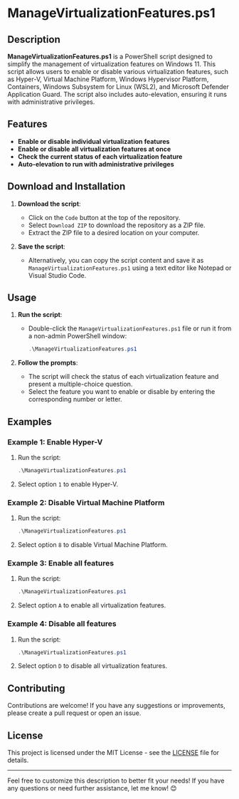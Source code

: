 # ManageVirtualizationFeatures.ps1

## Description

**ManageVirtualizationFeatures.ps1** is a PowerShell script designed to simplify the management of virtualization features on Windows 11. This script allows users to enable or disable various virtualization features, such as Hyper-V, Virtual Machine Platform, Windows Hypervisor Platform, Containers, Windows Subsystem for Linux (WSL2), and Microsoft Defender Application Guard. The script also includes auto-elevation, ensuring it runs with administrative privileges.

## Features

- **Enable or disable individual virtualization features**
- **Enable or disable all virtualization features at once**
- **Check the current status of each virtualization feature**
- **Auto-elevation to run with administrative privileges**

## Download and Installation

1. **Download the script**:
   - Click on the `Code` button at the top of the repository.
   - Select `Download ZIP` to download the repository as a ZIP file.
   - Extract the ZIP file to a desired location on your computer.

2. **Save the script**:
   - Alternatively, you can copy the script content and save it as `ManageVirtualizationFeatures.ps1` using a text editor like Notepad or Visual Studio Code.

## Usage

1. **Run the script**:
   - Double-click the `ManageVirtualizationFeatures.ps1` file or run it from a non-admin PowerShell window:
     ```powershell
     .\ManageVirtualizationFeatures.ps1
     ```

2. **Follow the prompts**:
   - The script will check the status of each virtualization feature and present a multiple-choice question.
   - Select the feature you want to enable or disable by entering the corresponding number or letter.

## Examples

### Example 1: Enable Hyper-V

1. Run the script:
   ```powershell
   .\ManageVirtualizationFeatures.ps1
   ```
2. Select option `1` to enable Hyper-V.

### Example 2: Disable Virtual Machine Platform

1. Run the script:
   ```powershell
   .\ManageVirtualizationFeatures.ps1
   ```
2. Select option `8` to disable Virtual Machine Platform.

### Example 3: Enable all features

1. Run the script:
   ```powershell
   .\ManageVirtualizationFeatures.ps1
   ```
2. Select option `A` to enable all virtualization features.

### Example 4: Disable all features

1. Run the script:
   ```powershell
   .\ManageVirtualizationFeatures.ps1
   ```
2. Select option `D` to disable all virtualization features.

## Contributing

Contributions are welcome! If you have any suggestions or improvements, please create a pull request or open an issue.

## License

This project is licensed under the MIT License - see the [LICENSE](LICENSE) file for details.

---

Feel free to customize this description to better fit your needs! If you have any questions or need further assistance, let me know! 😊
